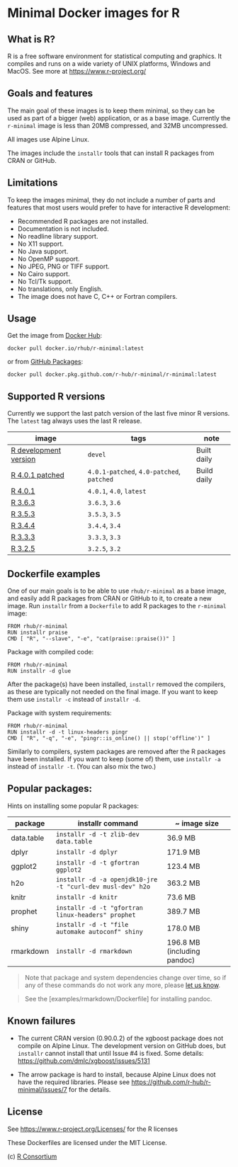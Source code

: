 
# Minimal Docker images for R

## What is R?

R is a free software environment for statistical computing and graphics.
It compiles and runs on a wide variety of UNIX platforms, Windows and
MacOS. See more at https://www.r-project.org/

## Goals and features

The main goal of these images is to keep them minimal, so they can be used
as part of a bigger (web) application, or as a base image. Currently the
`r-minimal` image is less than 20MB compressed, and 32MB uncompressed.

All images use Alpine Linux.

The images include the `installr` tools that can install R packages from
CRAN or GitHub.

## Limitations

To keep the images minimal, they do not include a number of parts and
features that most users would prefer to have for interactive R
development:

* Recommended R packages are not installed.
* Documentation is not included.
* No readline library support.
* No X11 support.
* No Java support.
* No OpenMP support.
* No JPEG, PNG or TIFF support.
* No Cairo support.
* No Tcl/Tk support.
* No translations, only English.
* The image does not have C, C++ or Fortran compilers.

## Usage

Get the image from
[Docker Hub](https://hub.docker.com/repository/docker/rhub/r-minimal):

```
docker pull docker.io/rhub/r-minimal:latest
```

or from [GitHub Packages](https://github.com/r-hub/r-minimal/packages/92808?version=latest):

```
docker pull docker.pkg.github.com/r-hub/r-minimal/r-minimal:latest
```

## Supported R versions

Currently we support the last patch version of the last five minor R
versions. The `latest` tag always uses the last R release.

image  | tags   | note
------ | ------ | ----
[R development version](https://github.com/r-hub/r-minimal/packages/92808?version=devel)  | `devel` | Built daily
[R 4.0.1 patched](https://github.com/r-hub/r-minimal/packages/92808?version=patched)  | `4.0.1-patched`, `4.0-patched`, `patched` | Build daily
[R 4.0.1](https://github.com/r-hub/r-minimal/packages/92808?version=4.0.1)  | `4.0.1`, `4.0`, `latest` |
[R 3.6.3](https://github.com/r-hub/r-minimal/packages/92808?version=3.6.3)  | `3.6.3`, `3.6` |
[R 3.5.3](https://github.com/r-hub/r-minimal/packages/92808?version=3.5.3)  | `3.5.3`, `3.5` |
[R 3.4.4](https://github.com/r-hub/r-minimal/packages/92808?version=3.4.4)  | `3.4.4`, `3.4` |
[R 3.3.3](https://github.com/r-hub/r-minimal/packages/92808?version=3.3.3)  | `3.3.3`, `3.3` |
[R 3.2.5](https://github.com/r-hub/r-minimal/packages/92808?version=3.2.5)  | `3.2.5`, `3.2` |

## Dockerfile examples

One of our main goals is to be able to use `rhub/r-minimal` as a base
image, and easily add R packages from CRAN or GitHub to it, to create a
new image. Run `installr` from a `Dockerfile` to add R packages to
the `r-minimal` image:

```
FROM rhub/r-minimal
RUN installr praise
CMD [ "R", "--slave", "-e", "cat(praise::praise())" ]
```

Package with compiled code:

```
FROM rhub/r-minimal
RUN installr -d glue
```

After the package(s) have been installed, `installr` removed the compilers,
as these are typically not needed on the final image. If you want to keep
them use `installr -c` instead of `installr -d`.

Package with system requirements:

```
FROM rhub/r-minimal
RUN installr -d -t linux-headers pingr
CMD [ "R", "-q", "-e", "pingr::is_online() || stop('offline')" ]
```

Similarly to compilers, system packages are removed after the R packages
have been installed. If you want to keep (some of) them, use `installr -a`
instead of `installr -t`. (You can also mix the two.)

## Popular packages:

Hints on installing some popular R packages:

package         | installr command                                          | ~ image size
--------------- | --------------------------------------------------------- | -------------
data.table      | `installr -d -t zlib-dev data.table`                      |  36.9 MB
dplyr           | `installr -d dplyr`                                       | 171.9 MB
ggplot2         | `installr -d -t gfortran ggplot2`                         | 123.4 MB
h2o             | `installr -d -a openjdk10-jre -t "curl-dev musl-dev" h2o` | 363.2 MB
knitr           | `installr -d knitr`                                       |  73.6 MB
prophet         | `installr -d -t "gfortran linux-headers" prophet`         | 389.7 MB
shiny           | `installr -d -t "file automake autoconf" shiny`           | 178.0 MB
rmarkdown       | `installr -d rmarkdown`                                   | 196.8 MB (including pandoc)

> Note that package and system dependencies change over time, so if any
> of these commands do not work any more, please
> [let us know](https://github.com/r-hub/r-minimal).

> See the [examples/rmarkdown/Dockerfile] for installing pandoc.

## Known failures

* The current CRAN version (0.90.0.2) of the xgboost package does not
  compile on Alpine Linux. The development version on GitHub does,
  but `installr` cannot install that until Issue #4 is fixed. Some
  details:
  https://github.com/dmlc/xgboost/issues/5131

* The arrow package is hard to install, because Alpine Linux does not have
  the required libraries. Please see
  https://github.com/r-hub/r-minimal/issues/7 for the details.

## License

See https://www.r-project.org/Licenses/ for the R licenses

These Dockerfiles are licensed under the MIT License.

(c) [R Consortium](https://github.com/rconsortium)
